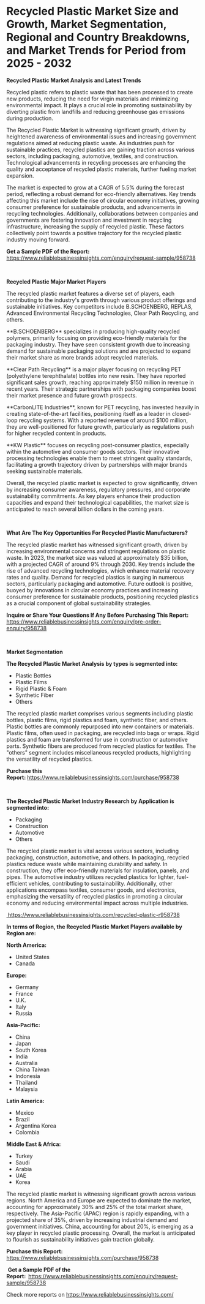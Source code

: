 <p><h1>Recycled Plastic Market Size and Growth, Market Segmentation, Regional and Country Breakdowns, and Market Trends for Period from 2025 -  2032</h1></p><p><strong>Recycled Plastic Market Analysis and Latest Trends</strong></p>
<p><p>Recycled plastic refers to plastic waste that has been processed to create new products, reducing the need for virgin materials and minimizing environmental impact. It plays a crucial role in promoting sustainability by diverting plastic from landfills and reducing greenhouse gas emissions during production.</p><p>The Recycled Plastic Market is witnessing significant growth, driven by heightened awareness of environmental issues and increasing government regulations aimed at reducing plastic waste. As industries push for sustainable practices, recycled plastics are gaining traction across various sectors, including packaging, automotive, textiles, and construction. Technological advancements in recycling processes are enhancing the quality and acceptance of recycled plastic materials, further fueling market expansion.</p><p>The market is expected to grow at a CAGR of 5.5% during the forecast period, reflecting a robust demand for eco-friendly alternatives. Key trends affecting this market include the rise of circular economy initiatives, growing consumer preference for sustainable products, and advancements in recycling technologies. Additionally, collaborations between companies and governments are fostering innovation and investment in recycling infrastructure, increasing the supply of recycled plastic. These factors collectively point towards a positive trajectory for the recycled plastic industry moving forward.</p></p>
<p><strong>Get a Sample PDF of the Report:&nbsp;</strong> <a href="https://www.reliablebusinessinsights.com/enquiry/request-sample/958738?utm_campaign=2735&utm_medium=2&utm_source=Github&utm_content=ia&utm_term=06032025&utm_id=recycled-plastic">https://www.reliablebusinessinsights.com/enquiry/request-sample/958738</a></p>
<p>&nbsp;</p>
<p><strong>Recycled Plastic Major Market Players</strong></p>
<p><p>The recycled plastic market features a diverse set of players, each contributing to the industry's growth through various product offerings and sustainable initiatives. Key competitors include B.SCHOENBERG, REPLAS, Advanced Environmental Recycling Technologies, Clear Path Recycling, and others.</p><p>**B.SCHOENBERG** specializes in producing high-quality recycled polymers, primarily focusing on providing eco-friendly materials for the packaging industry. They have seen consistent growth due to increasing demand for sustainable packaging solutions and are projected to expand their market share as more brands adopt recycled materials.</p><p>**Clear Path Recycling** is a major player focusing on recycling PET (polyethylene terephthalate) bottles into new resin. They have reported significant sales growth, reaching approximately $150 million in revenue in recent years. Their strategic partnerships with packaging companies boost their market presence and future growth prospects.</p><p>**CarbonLITE Industries**, known for PET recycling, has invested heavily in creating state-of-the-art facilities, positioning itself as a leader in closed-loop recycling systems. With a reported revenue of around $100 million, they are well-positioned for future growth, particularly as regulations push for higher recycled content in products.</p><p>**KW Plastic** focuses on recycling post-consumer plastics, especially within the automotive and consumer goods sectors. Their innovative processing technologies enable them to meet stringent quality standards, facilitating a growth trajectory driven by partnerships with major brands seeking sustainable materials.</p><p>Overall, the recycled plastic market is expected to grow significantly, driven by increasing consumer awareness, regulatory pressures, and corporate sustainability commitments. As key players enhance their production capacities and expand their technological capabilities, the market size is anticipated to reach several billion dollars in the coming years.</p></p>
<p>&nbsp;</p>
<p><strong>What Are The Key Opportunities For Recycled Plastic Manufacturers?</strong></p>
<p><p>The recycled plastic market has witnessed significant growth, driven by increasing environmental concerns and stringent regulations on plastic waste. In 2023, the market size was valued at approximately $35 billion, with a projected CAGR of around 9% through 2030. Key trends include the rise of advanced recycling technologies, which enhance material recovery rates and quality. Demand for recycled plastics is surging in numerous sectors, particularly packaging and automotive. Future outlook is positive, buoyed by innovations in circular economy practices and increasing consumer preference for sustainable products, positioning recycled plastics as a crucial component of global sustainability strategies.</p></p>
<p><strong>Inquire or Share Your Questions If Any Before Purchasing This Report:</strong> <a href="https://www.reliablebusinessinsights.com/enquiry/pre-order-enquiry/958738?utm_campaign=2735&utm_medium=2&utm_source=Github&utm_content=ia&utm_term=06032025&utm_id=recycled-plastic">https://www.reliablebusinessinsights.com/enquiry/pre-order-enquiry/958738</a></p>
<p>&nbsp;</p>
<p><strong>Market Segmentation</strong></p>
<p><strong>The Recycled Plastic Market Analysis by types is segmented into:</strong></p>
<p><ul><li>Plastic Bottles</li><li>Plastic Films</li><li>Rigid Plastic & Foam</li><li>Synthetic Fiber</li><li>Others</li></ul></p>
<p><p>The recycled plastic market comprises various segments including plastic bottles, plastic films, rigid plastics and foam, synthetic fiber, and others. Plastic bottles are commonly repurposed into new containers or materials. Plastic films, often used in packaging, are recycled into bags or wraps. Rigid plastics and foam are transformed for use in construction or automotive parts. Synthetic fibers are produced from recycled plastics for textiles. The "others" segment includes miscellaneous recycled products, highlighting the versatility of recycled plastics.</p></p>
<p><strong>Purchase this Report:&nbsp;</strong><a href="https://www.reliablebusinessinsights.com/purchase/958738?utm_campaign=2735&utm_medium=2&utm_source=Github&utm_content=ia&utm_term=06032025&utm_id=recycled-plastic">https://www.reliablebusinessinsights.com/purchase/958738</a></p>
<p>&nbsp;</p>
<p><strong>The Recycled Plastic Market Industry Research by Application is segmented into:</strong></p>
<p><ul><li>Packaging</li><li>Construction</li><li>Automotive</li><li>Others</li></ul></p>
<p><p>The recycled plastic market is vital across various sectors, including packaging, construction, automotive, and others. In packaging, recycled plastics reduce waste while maintaining durability and safety. In construction, they offer eco-friendly materials for insulation, panels, and pipes. The automotive industry utilizes recycled plastics for lighter, fuel-efficient vehicles, contributing to sustainability. Additionally, other applications encompass textiles, consumer goods, and electronics, emphasizing the versatility of recycled plastics in promoting a circular economy and reducing environmental impact across multiple industries.</p></p>
<p><a href="https://www.reliablebusinessinsights.com/recycled-plastic-r958738?utm_campaign=2735&utm_medium=2&utm_source=Github&utm_content=ia&utm_term=06032025&utm_id=recycled-plastic">&nbsp;https://www.reliablebusinessinsights.com/recycled-plastic-r958738</a></p>
<p><strong>In terms of Region, the Recycled Plastic Market Players available by Region are:</strong></p>
<p>
    <p> <strong> North America: </strong>
        <ul>
            <li>United States</li>
            <li>Canada</li>
        </ul>
        </p> 
    <p> <strong> Europe: </strong>
        <ul>
            <li>Germany</li>
            <li>France</li>
            <li>U.K.</li>
            <li>Italy</li>
            <li>Russia</li>
        </ul>
        </p> 
    <p> <strong> Asia-Pacific: </strong>
        <ul>
            <li>China</li>
            <li>Japan</li>
            <li>South Korea</li>
            <li>India</li>
            <li>Australia</li>
            <li>China Taiwan</li>
            <li>Indonesia</li>
            <li>Thailand</li>
            <li>Malaysia</li>
        </ul>
        </p> 
    <p> <strong> Latin America: </strong>
        <ul>
            <li>Mexico</li>
            <li>Brazil</li>
            <li>Argentina Korea</li>
            <li>Colombia</li>
        </ul>
        </p> 
    <p> <strong> Middle East & Africa: </strong>
        <ul>
            <li>Turkey</li>
            <li>Saudi</li>
            <li>Arabia</li>
            <li>UAE</li>
            <li>Korea</li>
        </ul>
    </p>
    </p>
<p><p>The recycled plastic market is witnessing significant growth across various regions. North America and Europe are expected to dominate the market, accounting for approximately 30% and 25% of the total market share, respectively. The Asia-Pacific (APAC) region is rapidly expanding, with a projected share of 35%, driven by increasing industrial demand and government initiatives. China, accounting for about 20%, is emerging as a key player in recycled plastic processing. Overall, the market is anticipated to flourish as sustainability initiatives gain traction globally.</p></p>
<p><strong>Purchase this Report: </strong><a href="https://www.reliablebusinessinsights.com/purchase/958738?utm_campaign=2735&utm_medium=2&utm_source=Github&utm_content=ia&utm_term=06032025&utm_id=recycled-plastic">https://www.reliablebusinessinsights.com/purchase/958738</a></p>
<p>&nbsp;<strong>Get a Sample PDF of the Report:&nbsp;&nbsp;</strong><a href="https://www.reliablebusinessinsights.com/enquiry/request-sample/958738?utm_campaign=2735&utm_medium=2&utm_source=Github&utm_content=ia&utm_term=06032025&utm_id=recycled-plastic">https://www.reliablebusinessinsights.com/enquiry/request-sample/958738</a></p>
<p><strong></strong></p>
<p>Check more reports on <a href="https://www.reliablebusinessinsights.com/?utm_campaign=2735&utm_medium=2&utm_source=Github&utm_content=ia&utm_term=06032025&utm_id=recycled-plastic">https://www.reliablebusinessinsights.com/</a></p>